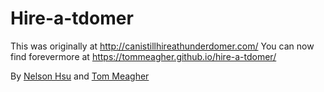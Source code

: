 Hire-a-tdomer
=============

This was originally at http://canistillhireathunderdomer.com/
You can now find forevermore at https://tommeagher.github.io/hire-a-tdomer/

By [Nelson Hsu](https://github.com/hsunelson) and [Tom Meagher](https://github.com/tommeagher)
